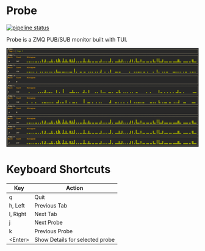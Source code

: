 # Probe


[![pipeline status](https://gitlab.com/godfool/probe/badges/master/pipeline.svg)](https://gitlab.com/godfool/probe/-/commits/master)

Probe is a ZMQ PUB/SUB monitor built with TUI.


![screenshot](assets/screen1.png)

# Keyboard Shortcuts

| Key       | Action                          |
| ----      | -----                           |
| q         | Quit                            |
| h, Left   | Previous Tab                    |
| l, Right  | Next Tab                        |
| j         | Next Probe                      |
| k         | Previous Probe                  |
| \<Enter\> | Show Details for selected probe |
